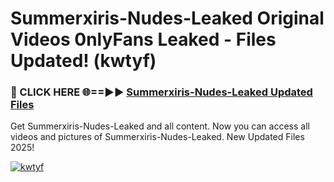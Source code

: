 # Summerxiris-Nudes-Leaked Original Videos 0nlyFans Leaked - Files Updated! (kwtyf)

<h3>🔴 CLICK HERE 🌐==►► <a href="https://tinyurl.com/yc6ubb5a" rel="nofollow">Summerxiris-Nudes-Leaked Updated Files</a></h3>

Get Summerxiris-Nudes-Leaked and all content. Now you can access all videos and pictures of Summerxiris-Nudes-Leaked. New Updated Files 2025!

[![kwtyf](https://i.imgur.com/7eu0CRL.gif)](https://tinyurl.com/yc6ubb5a)
